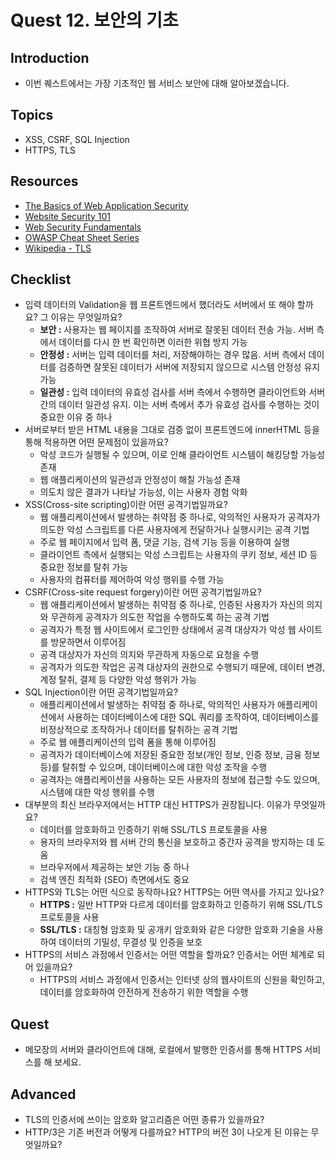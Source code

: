 # Quest 12. 보안의 기초

## Introduction

- 이번 퀘스트에서는 가장 기초적인 웹 서비스 보안에 대해 알아보겠습니다.

## Topics

- XSS, CSRF, SQL Injection
- HTTPS, TLS

## Resources

- [The Basics of Web Application Security](https://martinfowler.com/articles/web-security-basics.html)
- [Website Security 101](https://spyrestudios.com/web-security-101/)
- [Web Security Fundamentals](https://www.shopify.com.ng/partners/blog/web-security-2018)
- [OWASP Cheat Sheet Series](https://cheatsheetseries.owasp.org/)
- [Wikipedia - TLS](https://en.wikipedia.org/wiki/Transport_Layer_Security)

## Checklist

- 입력 데이터의 Validation을 웹 프론트엔드에서 했더라도 서버에서 또 해야 할까요? 그 이유는 무엇일까요?
  - **보안 :** 사용자는 웹 페이지를 조작하여 서버로 잘못된 데이터 전송 가능. 서버 측에서 데이터를 다시 한 번 확인하면 이러한 위협 방지 가능
  - **안정성 :** 서버는 입력 데이터를 처리, 저장해야하는 경우 많음. 서버 측에서 데이터를 검증하면 잘못된 데이터가 서버에 저장되지 않으므로 시스템 안정성 유지 가능
  - **일관성 :** 입력 데이터의 유효성 검사를 서버 측에서 수행하면 클라이언트와 서버 간의 데이터 일관성 유지. 이는 서버 측에서 추가 유효성 검사를 수행하는 것이 중요한 이유 중 하나
- 서버로부터 받은 HTML 내용을 그대로 검증 없이 프론트엔드에 innerHTML 등을 통해 적용하면 어떤 문제점이 있을까요?
  - 악성 코드가 실행될 수 있으며, 이로 인해 클라이언트 시스템이 해킹당할 가능성 존재
  - 웹 애플리케이션의 일관성과 안정성이 해칠 가능성 존재
  - 의도치 않은 결과가 나타날 가능성, 이는 사용자 경험 악화
- XSS(Cross-site scripting)이란 어떤 공격기법일까요?
  - 웹 애플리케이션에서 발생하는 취약점 중 하나로, 악의적인 사용자가 공격자가 의도한 악성 스크립트를 다른 사용자에게 전달하거나 실행시키는 공격 기법
  - 주로 웹 페이지에서 입력 폼, 댓글 기능, 검색 기능 등을 이용하여 실행
  - 클라이언트 측에서 실행되는 악성 스크립트는 사용자의 쿠키 정보, 세션 ID 등 중요한 정보를 탈취 가능
  - 사용자의 컴퓨터를 제어하여 악성 행위를 수행 가능
- CSRF(Cross-site request forgery)이란 어떤 공격기법일까요?
  - 웹 애플리케이션에서 발생하는 취약점 중 하나로, 인증된 사용자가 자신의 의지와 무관하게 공격자가 의도한 작업을 수행하도록 하는 공격 기법
  - 공격자가 특정 웹 사이트에서 로그인한 상태에서 공격 대상자가 악성 웹 사이트를 방문하면서 이루어짐
  - 공격 대상자가 자신의 의지와 무관하게 자동으로 요청을 수행
  - 공격자가 의도한 작업은 공격 대상자의 권한으로 수행되기 때문에, 데이터 변경, 계정 탈취, 결제 등 다양한 악성 행위가 가능
- SQL Injection이란 어떤 공격기법일까요?
  - 애플리케이션에서 발생하는 취약점 중 하나로, 악의적인 사용자가 애플리케이션에서 사용하는 데이터베이스에 대한 SQL 쿼리를 조작하여, 데이터베이스를 비정상적으로 조작하거나 데이터를 탈취하는 공격 기법
  - 주로 웹 애플리케이션의 입력 폼을 통해 이루어짐
  - 공격자가 데이터베이스에 저장된 중요한 정보(개인 정보, 인증 정보, 금융 정보 등)를 탈취할 수 있으며, 데이터베이스에 대한 악성 조작을 수행
  - 공격자는 애플리케이션을 사용하는 모든 사용자의 정보에 접근할 수도 있으며, 시스템에 대한 악성 행위를 수행
- 대부분의 최신 브라우저에서는 HTTP 대신 HTTPS가 권장됩니다. 이유가 무엇일까요?
  - 데이터를 암호화하고 인증하기 위해 SSL/TLS 프로토콜을 사용
  - 용자의 브라우저와 웹 서버 간의 통신을 보호하고 중간자 공격을 방지하는 데 도움
  - 브라우저에서 제공하는 보안 기능 중 하나
  - 검색 엔진 최적화 (SEO) 측면에서도 중요
- HTTPS와 TLS는 어떤 식으로 동작하나요? HTTPS는 어떤 역사를 가지고 있나요?
  - **HTTPS :** 일반 HTTP와 다르게 데이터를 암호화하고 인증하기 위해 SSL/TLS 프로토콜을 사용
  - **SSL/TLS :** 대칭형 암호화 및 공개키 암호화와 같은 다양한 암호화 기술을 사용하여 데이터의 기밀성, 무결성 및 인증을 보호
- HTTPS의 서비스 과정에서 인증서는 어떤 역할을 할까요? 인증서는 어떤 체계로 되어 있을까요?
  - HTTPS의 서비스 과정에서 인증서는 인터넷 상의 웹사이트의 신원을 확인하고, 데이터를 암호화하여 안전하게 전송하기 위한 역할을 수행

## Quest

- 메모장의 서버와 클라이언트에 대해, 로컬에서 발행한 인증서를 통해 HTTPS 서비스를 해 보세요.

## Advanced

- TLS의 인증서에 쓰이는 암호화 알고리즘은 어떤 종류가 있을까요?
- HTTP/3은 기존 버전과 어떻게 다를까요? HTTP의 버전 3이 나오게 된 이유는 무엇일까요?
